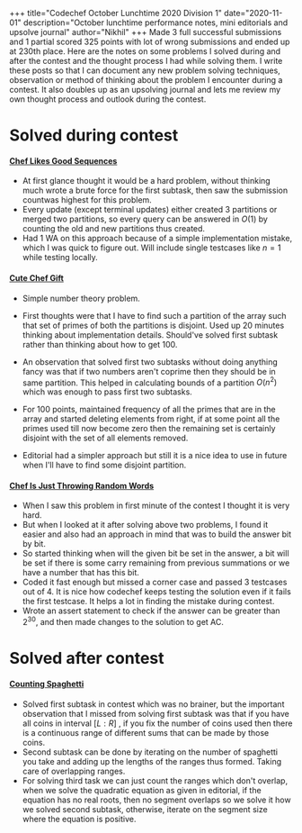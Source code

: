 +++
title="Codechef October Lunchtime 2020 Division 1"
date="2020-11-01"
description="October lunchtime performance notes, mini editorials and upsolve journal"
author="Nikhil"
+++
Made 3 full successful submissions and 1 partial scored 325 points with lot of wrong submissions and ended up at 230th place. Here are the notes on some problems I solved during and after the contest and the thought process I had while solving them. I write these posts so that I can document any new problem solving techniques, observation or method of thinking about the problem I encounter during a contest. It also doubles up as an upsolving journal and lets me review my own thought process and outlook during the contest.
# Solved during contest

#### [Chef Likes Good Sequences](https://www.codechef.com/LTIME89A/problems/GSUB)
- At first glance thought it would be a hard problem, without thinking much wrote a brute force for the first subtask, then saw the submission countwas highest for this problem.
- Every update (except terminal updates) either created 3 partitions or merged two partitions, so every query can be answered in $O(1)$ by counting the old and new partitions thus created.
- Had 1 WA on this approach because of a simple implementation mistake, which I was quick to figure out. Will include single testcases like $n=1$ while testing locally.

#### [Cute Chef Gift](https://www.codechef.com/LTIME89A/problems/COPAR)
- Simple number theory problem.
- First thoughts were that I have to find such a partition of the array such that set of primes of both the partitions is disjoint. Used up 20 minutes thinking about implementation details. Should've solved first subtask rather than thinking about how to get 100.

- An observation that solved first two subtasks without doing anything fancy was that if two numbers aren't coprime then they should be in same partition. This helped in calculating bounds of a partition $O(n^2)$ which was enough to pass first two subtasks.

- For 100 points, maintained frequency of all the primes that are in the array and started deleting elements from right, if at some point all the primes used till now become zero then the remaining set is certainly disjoint with the set of all elements removed.
- Editorial had a simpler approach but still it is a nice idea to use in future when I'll have to find some disjoint partition.

#### [Chef Is Just Throwing Random Words](https://www.codechef.com/LTIME89A/problems/SSO)
- When I saw this problem in first minute of the contest I thought it is very hard.
- But when I looked at it after solving above two problems, I found it easier and also had an approach in mind that was to build the answer bit by bit.
- So started thinking when will the given bit be set in the answer, a bit will be set if there is some carry remaining from previous summations or we have a number that has this bit.
- Coded it fast enough but missed a corner case and passed 3 testcases out of 4. It is nice how codechef keeps testing the solution even if it fails the first testcase. It helps a lot in finding the mistake during contest.
- Wrote an assert statement to check if the answer can be greater than $2^{30}$, and then made changes to the solution to get AC.

# Solved after contest

#### [Counting Spaghetti](https://www.codechef.com/LTIME89A/problems/CDSUMS)
- Solved first subtask in contest which was no brainer, but the important observation that I missed from solving first subtask was that if you have all coins in interval $[L:R]$ , if you fix the number of coins used then there is a continuous range of different sums that can be made by those coins.
- Second subtask can be done by iterating on the number of spaghetti you take and adding up the lengths of the ranges thus formed. Taking care of overlapping ranges.
- For solving third task we can just count the ranges which don't overlap, when we solve the quadratic equation as given in editorial, if the equation has no real roots, then no segment overlaps so we solve it how we solved second subtask, otherwise, iterate on the segment size where the equation is positive. 

